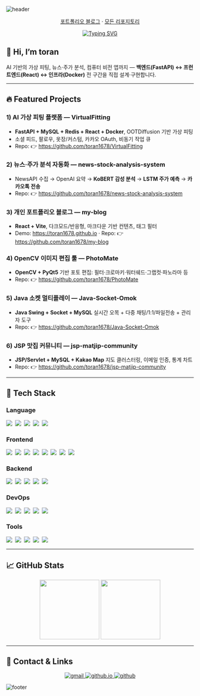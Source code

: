 <!-- 헤더 배너 -->
![header](https://capsule-render.vercel.app/api?type=waving&color=0:7F7FD5,50:86A8E7,100:91EAE4&height=180&section=header&text=toran%20(Seonbin)%20%7C%20Full-Stack%20Dev&fontSize=26&fontColor=ffffff)

<p align="center">
  <a href="https://toran1678.github.io/my-blog/">포트폴리오 블로그</a> ·
  <a href="https://github.com/toran1678?tab=repositories">모든 리포지토리</a>
</p>

<p align="center">
  <a href="https://readme-typing-svg.demolab.com">
    <img
      src="https://readme-typing-svg.demolab.com/?font=Fira+Code&weight=500&pause=1200&center=true&vCenter=true&width=640&lines=Build+things+people+use;Readable+code%2C+Reliable+systems%2C+Delightful+UX;Type-safe+frontends+%26+scalable+APIs;Ship+small%2C+learn+fast&v=2"
      alt="Typing SVG"
    />
  </a>
</p>

## 👋 Hi, I’m **toran**  
AI 기반의 가상 피팅, 뉴스·주가 분석, 컴퓨터 비전 앱까지 — **백엔드(FastAPI) ↔ 프런트엔드(React) ↔ 인프라(Docker)** 전 구간을 직접 설계·구현합니다.  

---

## 🔥 Featured Projects

### 1) AI 가상 피팅 플랫폼 — **VirtualFitting**
- **FastAPI + MySQL + Redis + React + Docker**, OOTDiffusion 기반 가상 피팅
- 소셜 피드, 팔로우, 옷장/커스텀, 카카오 OAuth, 비동기 작업 큐  
- Repo: 👉 <https://github.com/toran1678/VirtualFitting>

### 2) 뉴스·주가 분석 자동화 — **news-stock-analysis-system**
- NewsAPI 수집 → OpenAI 요약 → **KoBERT 감성 분석** → **LSTM 주가 예측** → **카카오톡 전송**
- Repo: 👉 <https://github.com/toran1678/news-stock-analysis-system>

### 3) 개인 포트폴리오 블로그 — **my-blog**
- **React + Vite**, 다크모드/반응형, 마크다운 기반 컨텐츠, 태그 필터  
- Demo: <https://toran1678.github.io> · Repo: 👉 <https://github.com/toran1678/my-blog>

### 4) OpenCV 이미지 편집 툴 — **PhotoMate**
- **OpenCV + PyQt5** 기반 포토 편집: 필터·크로마키·워터쉐드·그랩컷·파노라마 등
- Repo: 👉 <https://github.com/toran1678/PhotoMate>

### 5) Java 소켓 멀티플레이 — **Java-Socket-Omok**
- **Java Swing + Socket + MySQL** 실시간 오목 + 다중 채팅/1:1/파일전송 + 관리자 도구
- Repo: 👉 <https://github.com/toran1678/Java-Socket-Omok>

### 6) JSP 맛집 커뮤니티 — **jsp-matjip-community**
- **JSP/Servlet + MySQL + Kakao Map** 지도 클러스터링, 이메일 인증, 통계 차트
- Repo: 👉 <https://github.com/toran1678/jsp-matjip-community>

---

## 🧰 Tech Stack

### Language
<p>
  <img src="https://img.shields.io/badge/TypeScript-3178C6?style=for-the-badge&logo=typescript&logoColor=white" />&nbsp;
  <img src="https://img.shields.io/badge/JavaScript-F7DF1E?style=for-the-badge&logo=javascript&logoColor=black" />&nbsp;
  <img src="https://img.shields.io/badge/Python-3776AB?style=for-the-badge&logo=python&logoColor=white" />&nbsp;
  <img src="https://img.shields.io/badge/Java-ED8B00?style=for-the-badge&logo=openjdk&logoColor=white" />&nbsp;
  <img src="https://img.shields.io/badge/C-A8B9CC?style=for-the-badge&logo=c&logoColor=white" />
</p>

### Frontend
<p>
  <img src="https://img.shields.io/badge/React-20232A?style=for-the-badge&logo=react&logoColor=61DAFB" />&nbsp;
  <img src="https://img.shields.io/badge/Next.js-000000?style=for-the-badge&logo=nextdotjs&logoColor=white" />&nbsp;
  <img src="https://img.shields.io/badge/Vite-646CFF?style=for-the-badge&logo=vite&logoColor=white" />&nbsp;
  <img src="https://img.shields.io/badge/HTML-E34F26?style=for-the-badge&logo=html5&logoColor=white" />&nbsp;
  <img src="https://img.shields.io/badge/CSS-1572B6?style=for-the-badge&logo=css3&logoColor=white" />&nbsp;
  <img src="https://img.shields.io/badge/Sass-CC6699?style=for-the-badge&logo=sass&logoColor=white" />&nbsp;
  <img src="https://img.shields.io/badge/Tailwind%20CSS-06B6D4?style=for-the-badge&logo=tailwindcss&logoColor=white" />&nbsp;
  <img src="https://img.shields.io/badge/Responsive%20Design-FF6A88?style=for-the-badge" />
</p>

### Backend
<p>
  <img src="https://img.shields.io/badge/Node.js-339933?style=for-the-badge&logo=nodedotjs&logoColor=white" />&nbsp;
  <img src="https://img.shields.io/badge/Express-000000?style=for-the-badge&logo=express&logoColor=white" />&nbsp;
  <img src="https://img.shields.io/badge/FastAPI-009688?style=for-the-badge&logo=fastapi&logoColor=white" />&nbsp;
  <img src="https://img.shields.io/badge/RESTful%20API-FE7A16?style=for-the-badge" />&nbsp;
  <img src="https://img.shields.io/badge/GraphQL-E10098?style=for-the-badge&logo=graphql&logoColor=white" />
</p>

### DevOps
<p>
  <img src="https://img.shields.io/badge/Docker-2496ED?style=for-the-badge&logo=docker&logoColor=white" />&nbsp;
  <img src="https://img.shields.io/badge/Redis-DC382D?style=for-the-badge&logo=redis&logoColor=white" />&nbsp;
  <img src="https://img.shields.io/badge/Git-F05032?style=for-the-badge&logo=git&logoColor=white" />&nbsp;
  <img src="https://img.shields.io/badge/GitHub-181717?style=for-the-badge&logo=github&logoColor=white" />&nbsp;
  <img src="https://img.shields.io/badge/CI%2FCD-0A66C2?style=for-the-badge" />
</p>

### Tools
<p>
  <img src="https://img.shields.io/badge/Figma-F24E1E?style=for-the-badge&logo=figma&logoColor=white" />&nbsp;
  <img src="https://img.shields.io/badge/Blender-F5792A?style=for-the-badge&logo=blender&logoColor=white" />&nbsp;
  <img src="https://img.shields.io/badge/VS%20Code-007ACC?style=for-the-badge&logo=visualstudiocode&logoColor=white" />&nbsp;
  <img src="https://img.shields.io/badge/Webpack-8DD6F9?style=for-the-badge&logo=webpack&logoColor=1b1b1b" />&nbsp;
  <img src="https://img.shields.io/badge/UI%2FUX-9B59B6?style=for-the-badge" />
</p>

---

## 📈 GitHub Stats

<p align="center">
  <img src="https://github-readme-stats.vercel.app/api?username=toran1678&show_icons=true&theme=radical" height="160" />
  <img src="https://github-readme-stats.vercel.app/api/top-langs/?username=toran1678&layout=compact&theme=radical" height="160" />
</p>

---

## 💬 Contact & Links
<p align="center">
  <!-- Gmail -->
  <a href="mailto:toran16784@gmail.com" title="Email">
    <img src="https://img.shields.io/badge/Gmail-D14836?style=for-the-badge&logo=gmail&logoColor=white" alt="gmail"/>
  </a>
  <!-- GitHub Pages (github.io 포트폴리오) -->
  <a href="https://toran1678.github.io/my-blog/" title="Portfolio (github.io)">
    <img src="https://img.shields.io/badge/github.io-222222?style=for-the-badge&logo=github&logoColor=white" alt="github.io"/>
  </a>
  <!-- GitHub 프로필 -->
  <a href="https://github.com/toran1678" title="GitHub Profile">
    <img src="https://img.shields.io/badge/GitHub-181717?style=for-the-badge&logo=github&logoColor=white" alt="github"/>
  </a>
</p>

<!-- 푸터 배너 -->
![footer](https://capsule-render.vercel.app/api?type=waving&color=0:91EAE4,50:86A8E7,100:7F7FD5&height=120&section=footer)
